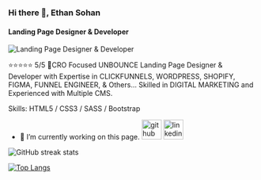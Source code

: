 ### Hi there 👋, Ethan Sohan
#### Landing Page Designer & Developer
![Landing Page Designer & Developer](https://media.licdn.com/dms/image/D5616AQFAEDB3PZeqDg/profile-displaybackgroundimage-shrink_350_1400/0/1680045262165?e=1716422400&v=beta&t=mXD5o_CbjpQFNnKn-U2F8XJ4BePUJ4J4cjOZDPzgQxE)

⭐⭐⭐⭐⭐ 5/5 🚀CRO Focused UNBOUNCE Landing Page Designer & Developer with Expertise in CLICKFUNNELS, WORDPRESS, SHOPIFY, FIGMA, FUNNEL ENGINEER, & Others... Skilled in DIGITAL MARKETING and Experienced with Multiple CMS.

Skills:  HTML5 / CSS3 / SASS / Bootstrap

- 🔭 I’m currently working on this page. 
[<img src='https://cdn.jsdelivr.net/npm/simple-icons@3.0.1/icons/github.svg' alt='github' height='40'>](https://github.com/ethansohan)  [<img src='https://cdn.jsdelivr.net/npm/simple-icons@3.0.1/icons/linkedin.svg' alt='linkedin' height='40'>](https://www.linkedin.com/in/https://www.linkedin.com/in/ethansohan//)  

![GitHub streak stats](https://streak-stats.demolab.com/?user=ethansohan)  

[![Top Langs](https://github-readme-stats.vercel.app/api/top-langs/?username=ethansohan)](https://github.com/anuraghazra/github-readme-stats)

